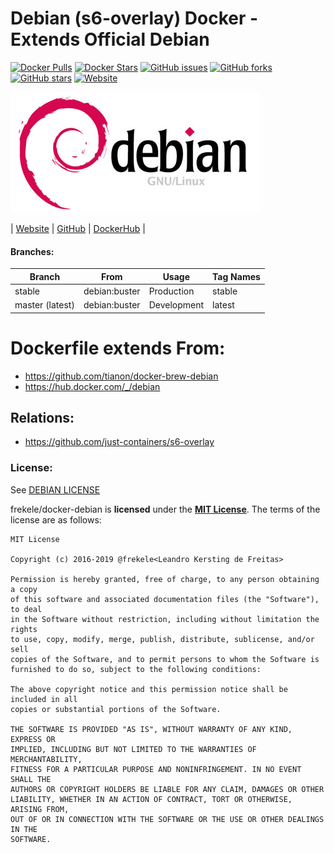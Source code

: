 # Debian (s6-overlay) Docker - Extends Official Debian

[![Docker Pulls](https://img.shields.io/docker/pulls/frekele/debian.svg)](https://hub.docker.com/r/frekele/debian/)
[![Docker Stars](https://img.shields.io/docker/stars/frekele/debian.svg)](https://hub.docker.com/r/frekele/debian/)
[![GitHub issues](https://img.shields.io/github/issues/frekele/docker-debian.svg)](https://github.com/frekele/docker-debian/issues)
[![GitHub forks](https://img.shields.io/github/forks/frekele/docker-debian.svg)](https://github.com/frekele/docker-debian/network)
[![GitHub stars](https://img.shields.io/github/stars/frekele/docker-debian.svg)](https://github.com/frekele/docker-debian/stargazers)
[![Website](https://img.shields.io/website-up-down-green-red/http/shields.io.svg)](https://frekele.github.io/docker-debian/)

[![Debian Image][DebianImage]][DebianWebsite]


| [Website]  | [GitHub]  | [DockerHub]  |


#### Branches:

| Branch           | From             | Usage        | Tag Names       |
| ---------------- | ---------------- | ------------ | --------------- |
| stable           | debian:buster    | Production   | stable          |
| master (latest)  | debian:buster    | Development  | latest          |


# Dockerfile extends From:
- https://github.com/tianon/docker-brew-debian
- https://hub.docker.com/_/debian


## Relations:
 - https://github.com/just-containers/s6-overlay

### License:
See [DEBIAN LICENSE]

frekele/docker-debian is **licensed** under the **[MIT License]**. The terms of the license are as follows:

    MIT License

    Copyright (c) 2016-2019 @frekele<Leandro Kersting de Freitas>

    Permission is hereby granted, free of charge, to any person obtaining a copy
    of this software and associated documentation files (the "Software"), to deal
    in the Software without restriction, including without limitation the rights
    to use, copy, modify, merge, publish, distribute, sublicense, and/or sell
    copies of the Software, and to permit persons to whom the Software is
    furnished to do so, subject to the following conditions:

    The above copyright notice and this permission notice shall be included in all
    copies or substantial portions of the Software.

    THE SOFTWARE IS PROVIDED "AS IS", WITHOUT WARRANTY OF ANY KIND, EXPRESS OR
    IMPLIED, INCLUDING BUT NOT LIMITED TO THE WARRANTIES OF MERCHANTABILITY,
    FITNESS FOR A PARTICULAR PURPOSE AND NONINFRINGEMENT. IN NO EVENT SHALL THE
    AUTHORS OR COPYRIGHT HOLDERS BE LIABLE FOR ANY CLAIM, DAMAGES OR OTHER
    LIABILITY, WHETHER IN AN ACTION OF CONTRACT, TORT OR OTHERWISE, ARISING FROM,
    OUT OF OR IN CONNECTION WITH THE SOFTWARE OR THE USE OR OTHER DEALINGS IN THE
    SOFTWARE.

[DebianImage]: https://raw.githubusercontent.com/frekele/docker-debian/master/debian-logo.png
[DebianWebsite]: https://www.debian.org/
[Website]: https://frekele.github.io/docker-debian
[GitHub]: https://github.com/frekele/docker-debian
[DockerHub]: https://hub.docker.com/r/frekele/debian
[DEBIAN LICENSE]: https://www.debian.org/legal/licenses/
[MIT LICENSE]: https://github.com/frekele/docker-debian/blob/master/LICENSE
